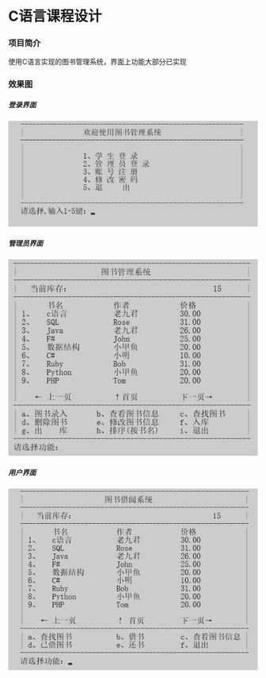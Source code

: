 C语言课程设计
=====================

### 项目简介
使用C语言实现的图书管理系统，界面上功能大部分已实现

### 效果图
##### 登录界面
![登录](./document/login.png)

##### 管理员界面
![管理员](./document/admin.png)

##### 用户界面
![管理员](./document/user.png)